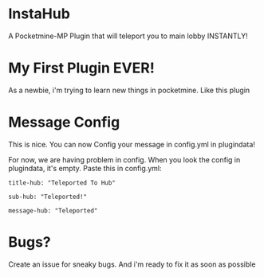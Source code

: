 # InstaHub
A Pocketmine-MP Plugin that will teleport you to main lobby INSTANTLY!

# My First Plugin EVER!
As a newbie, i'm trying to learn new things in pocketmine. Like this plugin

# Message Config
This is nice. You can now Config your message in config.yml in plugindata!

For now, we are having problem in config. When you look the config in plugindata, it's empty. Paste this in config.yml:
```
title-hub: "Teleported To Hub"

sub-hub: "Teleported!"

message-hub: "Teleported"
```
# Bugs?
Create an issue for sneaky bugs. And i'm ready to fix it as soon as possible
